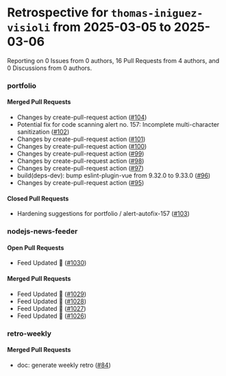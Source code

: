 # Retrospective for `thomas-iniguez-visioli` from 2025-03-05 to 2025-03-06

Reporting on 0 Issues from 0 authors, 16 Pull Requests from 4 authors, and 0 Discussions from 0 authors.


### portfolio

#### Merged Pull Requests

- Changes by create-pull-request action ([#104](https://github.com/thomas-iniguez-visioli/portfolio/pull/104))
- Potential fix for code scanning alert no. 157: Incomplete multi-character sanitization ([#102](https://github.com/thomas-iniguez-visioli/portfolio/pull/102))
- Changes by create-pull-request action ([#101](https://github.com/thomas-iniguez-visioli/portfolio/pull/101))
- Changes by create-pull-request action ([#100](https://github.com/thomas-iniguez-visioli/portfolio/pull/100))
- Changes by create-pull-request action ([#99](https://github.com/thomas-iniguez-visioli/portfolio/pull/99))
- Changes by create-pull-request action ([#98](https://github.com/thomas-iniguez-visioli/portfolio/pull/98))
- Changes by create-pull-request action ([#97](https://github.com/thomas-iniguez-visioli/portfolio/pull/97))
- build(deps-dev): bump eslint-plugin-vue from 9.32.0 to 9.33.0 ([#96](https://github.com/thomas-iniguez-visioli/portfolio/pull/96))
- Changes by create-pull-request action ([#95](https://github.com/thomas-iniguez-visioli/portfolio/pull/95))

#### Closed Pull Requests

- Hardening suggestions for portfolio / alert-autofix-157 ([#103](https://github.com/thomas-iniguez-visioli/portfolio/pull/103))

### nodejs-news-feeder

#### Open Pull Requests

- Feed Updated 🍿 ([#1030](https://github.com/thomas-iniguez-visioli/nodejs-news-feeder/pull/1030))

#### Merged Pull Requests

- Feed Updated 🍿 ([#1029](https://github.com/thomas-iniguez-visioli/nodejs-news-feeder/pull/1029))
- Feed Updated 🍿 ([#1028](https://github.com/thomas-iniguez-visioli/nodejs-news-feeder/pull/1028))
- Feed Updated 🍿 ([#1027](https://github.com/thomas-iniguez-visioli/nodejs-news-feeder/pull/1027))
- Feed Updated 🍿 ([#1026](https://github.com/thomas-iniguez-visioli/nodejs-news-feeder/pull/1026))

### retro-weekly

#### Merged Pull Requests

- doc: generate weekly retro ([#84](https://github.com/thomas-iniguez-visioli/retro-weekly/pull/84))